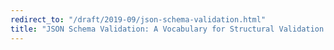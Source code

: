 ```yaml
---
redirect_to: "/draft/2019-09/json-schema-validation.html"
title: "JSON Schema Validation: A Vocabulary for Structural Validation of JSON"
---
```

